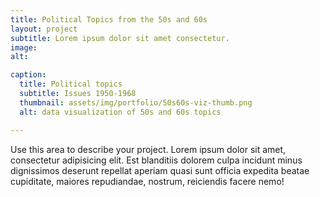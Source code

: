 ```yaml
---
title: Political Topics from the 50s and 60s
layout: project
subtitle: Lorem ipsum dolor sit amet consectetur.
image:
alt: 

caption:
  title: Political topics
  subtitle: Issues 1950-1968
  thumbnail: assets/img/portfolio/50s60s-viz-thumb.png
  alt: data visualization of 50s and 60s topics

---
```


 <div id="vis"></div>

Use this area to describe your project. Lorem ipsum dolor sit amet, consectetur adipisicing elit. Est blanditiis dolorem culpa incidunt minus dignissimos deserunt repellat aperiam quasi sunt officia expedita beatae cupiditate, maiores repudiandae, nostrum, reiciendis facere nemo!


<script type="text/javascript" src="https://cdn.jsdelivr.net/npm//vega@5"></script>
  <script type="text/javascript" src="https://cdn.jsdelivr.net/npm//vega-lite@4.8.1"></script>
  <script type="text/javascript" src="https://cdn.jsdelivr.net/npm//vega-embed@6"></script>

  <script>
    (function(vegaEmbed) {
      var spec = {
  "config": {"view": {"continuousWidth": 400, "continuousHeight": 300}},
  "layer": [
    {
      "mark": {"type": "circle", "size": 100},
      "encoding": {
        "color": {"type": "nominal", "field": "topic"},
        "opacity": {"value": 0},
        "tooltip": [
          {"type": "nominal", "field": "topic"},
          {"type": "quantitative", "field": "year"},
          {"type": "quantitative", "field": "frequency"}
        ],
        "x": {
          "type": "quantitative",
          "axis": {"labels": true},
          "field": "year",
          "scale": {"domain": [1950, 1967]}
        },
        "y": {
          "type": "quantitative",
          "axis": {"format": "%"},
          "field": "frequency"
        }
      },
      "selection": {
        "selector001": {
          "type": "single",
          "on": "mouseover",
          "fields": ["topic"],
          "nearest": true
        }
      },
      "width": 600
    },
    {
      "mark": {"type": "line", "size": 80},
      "encoding": {
        "color": {"type": "nominal", "field": "topic"},
        "size": {
          "condition": {"value": 1, "selection": {"not": "selector001"}},
          "value": 3
        },
        "x": {
          "type": "quantitative",
          "axis": {"labels": true},
          "field": "year",
          "scale": {"domain": [1950, 1967]}
        },
        "y": {
          "type": "quantitative",
          "axis": {"format": "%"},
          "field": "frequency"
        }
      },
      "selection": {
        "selector002": {
          "type": "interval",
          "bind": "scales",
          "encodings": ["x", "y"]
        }
      }
    }
  ],
  "data": {"name": "data-9c9fbe98d6191896154534b6db0223ca"},
  "$schema": "https://vega.github.io/schema/vega-lite/v4.8.1.json",
  "datasets": {
    "data-9c9fbe98d6191896154534b6db0223ca": [
      {"year": 1950, "frequency": 0.081670558, "topic": "civil rights"},
      {"year": 1950, "frequency": 0.107010129, "topic": "cold war"},
      {"year": 1951, "frequency": 0.108527021, "topic": "civil rights"},
      {"year": 1951, "frequency": 0.145990649, "topic": "cold war"},
      {"year": 1952, "frequency": 0.102362836, "topic": "civil rights"},
      {"year": 1952, "frequency": 0.125769481, "topic": "cold war"},
      {"year": 1953, "frequency": 0.09639816, "topic": "civil rights"},
      {"year": 1953, "frequency": 0.140484645, "topic": "cold war"},
      {"year": 1954, "frequency": 0.104066288, "topic": "civil rights"},
      {"year": 1954, "frequency": 0.127393156, "topic": "cold war"},
      {"year": 1955, "frequency": 0.090885213, "topic": "civil rights"},
      {"year": 1955, "frequency": 0.105609867, "topic": "cold war"},
      {"year": 1956, "frequency": 0.113696996, "topic": "civil rights"},
      {"year": 1956, "frequency": 0.149233327, "topic": "cold war"},
      {"year": 1957, "frequency": 0.095119468, "topic": "civil rights"},
      {"year": 1957, "frequency": 0.099037657, "topic": "cold war"},
      {"year": 1958, "frequency": 0.087008945, "topic": "civil rights"},
      {"year": 1958, "frequency": 0.087883861, "topic": "cold war"},
      {"year": 1959, "frequency": 0.089814217, "topic": "civil rights"},
      {"year": 1959, "frequency": 0.098714898, "topic": "cold war"},
      {"year": 1960, "frequency": 0.115720594, "topic": "civil rights"},
      {"year": 1960, "frequency": 0.123636352, "topic": "cold war"},
      {"year": 1961, "frequency": 0.105210562, "topic": "civil rights"},
      {"year": 1961, "frequency": 0.114448763, "topic": "cold war"},
      {"year": 1962, "frequency": 0.121924084, "topic": "civil rights"},
      {"year": 1962, "frequency": 0.149247509, "topic": "cold war"},
      {"year": 1963, "frequency": 0.12211834, "topic": "civil rights"},
      {"year": 1963, "frequency": 0.094671755, "topic": "cold war"},
      {"year": 1964, "frequency": 0.150251707, "topic": "civil rights"},
      {"year": 1964, "frequency": 0.083180511, "topic": "cold war"},
      {"year": 1965, "frequency": 0.115189529, "topic": "civil rights"},
      {"year": 1965, "frequency": 0.083056449, "topic": "cold war"},
      {"year": 1966, "frequency": 0.098535838, "topic": "civil rights"},
      {"year": 1966, "frequency": 0.099369118, "topic": "cold war"},
      {"year": 1967, "frequency": 0.107509786, "topic": "civil rights"},
      {"year": 1967, "frequency": 0.088230678, "topic": "cold war"}
    ]
  }
};
      var embedOpt = {"renderer": "svg", "mode": "vega-lite"};

      function showError(el, error){
          el.innerHTML = ('<div class="error" style="color:red;">'
                          + '<p>JavaScript Error: ' + error.message + '</p>'
                          + "<p>This usually means there's a typo in your chart specification. "
                          + "See the javascript console for the full traceback.</p>"
                          + '</div>');
          throw error;
      }
      const el = document.getElementById('vis');
      vegaEmbed("#vis", spec, embedOpt)
        .catch(error => showError(el, error));
    })(vegaEmbed);

  </script>